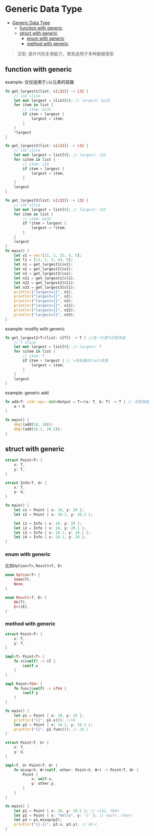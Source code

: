 # Generic Data Type

- [Generic Data Type](#generic-data-type)
  - [function with generic](#function-with-generic)
  - [struct with generic](#struct-with-generic)
    - [enum with generic](#enum-with-generic)
    - [method with generic](#method-with-generic)

> 泛型: 提升代码复用能力，使其适用于多种数据类型

## function with generic

example: 仅仅适用于`i32`元素的容器

```rs
fn get_largest1(list: &[i32]) -> i32 {
    // i32 slice
    let mut largest = &list[0]; // largest: &i32
    for item in list {
        // item: &i32
        if item > largest {
            largest = item;
        }
    }
    *largest
}

fn get_largest2(list: &[i32]) -> i32 {
    // i32 slice
    let mut largest = list[0]; // largest: i32
    for &item in list {
        // item: i32
        if item > largest {
            largest = item;
        }
    }
    largest
}

fn get_largest3(list: &[i32]) -> i32 {
    // i32 slice
    let mut largest = list[0]; // largest: i32
    for item in list {
        // item: &i32
        if *item > largest {
            largest = *item;
        }
    }
    largest
}
fn main() {
    let v1 = vec![11, 2, 33, 4, 5];
    let l1 = [11, 2, 3, 44, 5];
    let n1 = get_largest1(&v1);
    let n2 = get_largest2(&v1);
    let n3 = get_largest3(&v1);
    let n11 = get_largest1(&l1);
    let n22 = get_largest2(&l1);
    let n33 = get_largest3(&l1);
    println!("largest={}", n1);
    println!("largest={}", n2);
    println!("largest={}", n3);
    println!("largest={}", n11);
    println!("largest={}", n22);
    println!("largest={}", n33);
}
```

example: modify with generic

```rs
fn get_largest2<T>(list: &[T]) -> T { //这一行进行泛型改造
    // T slice
    let mut largest = list[0]; // largest: T
    for &item in list {
        // item: T
        if item > largest { // >尚未通过trait改造
            largest = item;
        }
    }
    largest
}
```

example: generic add

```rs
fn add<T: std::ops::Add<Output = T>>(a: T, b: T) -> T { // 泛型改造
    a + b
}

fn main() {
    dbg!(add(10, 20));
    dbg!(add(10.1, 20.2));
}
```

## struct with generic

```rs
struct Point<T> {
    x: T,
    y: T,
}

struct Info<T, U> {
    x: T,
    y: U,
}

fn main() {
    let s1 = Point { x: 10, y: 20 };
    let s2 = Point { x: 10.1, y: 20.2 };

    let i1 = Info { x: 10, y: 20 };
    let i2 = Info { x: 10, y: 20.1 };
    let i3 = Info { x: 10.1, y: 20.1 };
    let i4 = Info { x: 10.1, y: 20 };
}
```

### enum with generic

比如`Option<T>`, `Result<T, E>`

```rs
enum Option<T> {
    Some(T),
    None,
}

enum Result<T, E> {
    Ok(T),
    Err(E),
}
```

### method with generic

```rs
struct Point<T> {
    x: T,
    y: T,
}

impl<T> Point<T> {
    fn x(&self) -> &T {
        &self.x
    }
}

impl Point<f64> {
    fn func(&self) -> &f64 {
        &self.y
    }
}

fn main() {
    let p1 = Point { x: 10, y: 20 };
    println!("{}", p1.x()); //10
    let p2 = Point { x: 10.1, y: 20.1 };
    println!("{}", p2.func()); // 20.1
}
```

```rs
struct Point<T, U> {
    x: T,
    y: U,
}

impl<T, U> Point<T, U> {
    fn mixup<V, W>(self, other: Point<V, W>) -> Point<T, W> {
        Point {
            x: self.x,
            y: other.y,
        }
    }
}

fn main() {
    let p1 = Point { x: 10, y: 20.2 }; // <i32, f64>
    let p2 = Point { x: "hello", y: 'c' }; // <&str, char>
    let p3 = p1.mixup(p2);
    println!("{}-{}", p3.x, p3.y); // 10-c
}
```